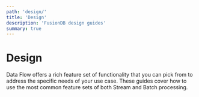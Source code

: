 ```yaml
---
path: 'design/'
title: 'Design'
description: 'FusionDB design guides'
summary: true
---
```


# Design

Data Flow offers a rich feature set of functionality that you can pick from to address the specific needs of your use case.
These guides cover how to use the most common feature sets of both Stream and Batch processing.
